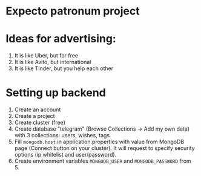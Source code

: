 # Expecto patronum project

# Ideas for advertising:
1. It is like Uber, but for free
2. It is like Avito, but international
3. It is like Tinder, but you help each other

# Setting up backend
1. Create an account
2. Create a project
3. Create cluster (free)
4. Create database "telegram" (Browse Collections -> Add my own data) with 3 collections: users, wishes, tags
5. Fill `mongodb.host` in application.properties with value from MongoDB page (Connect button on your cluster). 
   It will request to specify security options (ip whitelist and user/password).
6. Create environment variables `MONGODB_USER` and `MONGODB_PASSWORD` from 5.